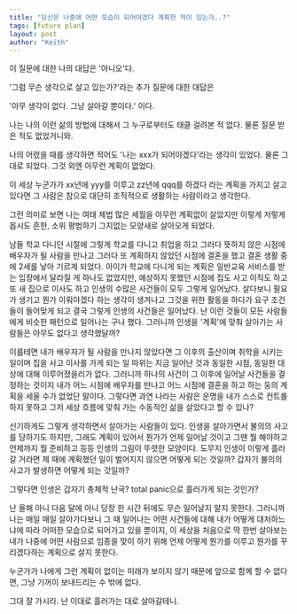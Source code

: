 ```yaml
---
title: "당신은 나중에 어떤 모습이 되어야겠다 계획한 적이 있는가..?"
tags: [future plan]
layout: post
author: "Keith"
---
```


이 질문에 대한 나의 대답은 '아니오'다. 

'그럼 무슨 생각으로 살고 있는가?'라는 추가 질문에 대한 대답은

'아무 생각이 없다. 그냥 살아갈 뿐이다.' 이다.

나는 나의 이런 삶의 방법에 대해서 그 누구로부터도 태클 걸려본 적 없다. 물론 질문 받은 적도 없었거니와.

나의 어렸을 때를 생각하면 적어도 '나는 xxx가 되어야겠다'라는 생각이 있었다. 물론 그대로 되었다. 그것 외엔 아무런 계획이 없었다. 

이 세상 누군가가 xx년에 yyy를 이루고 zz년에 qqq를 하겠다 라는 계획을 가지고 살고 있다면 그 사람은 참으로 대단히 조직적으로 생활하는 사람이라고 생각한다. 

그런 의미로 보면 나는 여태 제법 많은 세월을 아무런 계획없이 살았지만 이렇게 저렇게 몹시도 흔한, 소위 평범하기 그지없는 모양새로 살아오게 되었다. 

남들 학교 다니던 시절에 그렇게 학교를 다니고 취업을 하고 그러다 뜻하지 않은 시점에 배우자가 될 사람을 만나고 그러다 또 계획하지 않았던 시점에 결혼을 했고 결혼 생활 중에 2세를 낳아 기르게 되었다. 아이가 학교에 다니게 되는 계획은 일반교육 서비스를 받는 입장에서 달라질 게 하나도 없었지만, 예상하지 못했던 시점에 집도 사고 이직도 하고 또 새 집으로 이사도 하고 인생의 수많은 사건들이 모두 그렇게 일어났다. 살다보니 필요가 생기고 뭔가 이뤄야겠다 하는 생각이 생겨나고 그것을 위한 활동을 하다가 요구 조건들이 들어맞게 되고 결국 그렇게 인생의 사건들은 일어났다. 난 이런 것들이 모든 사람들에게 비슷한 패턴으로 일어나는 구나 했다. 그러니까 인생을 '계획'에 맞춰 살아가는 사람들은 아무도 없다고 생각했달까?

이를테면 내가 배우자가 될 사람을 만나지 않았다면 그 이후의 출산이며 취학을 시키는 일이며 집을 사고 이사를 가게 되는 일 따위는 지금 일어난 것과 동일한 시점, 동일한 대상에 대해 이루어졌을리가 없다. 그러니까 하나의 사건이 그 이후에 일어날 사건들을 결정하는 것이지 내가 어느 시점에 배우자를 만나고 어느 시점에 결혼을 하고 하는 둥의 계획을 세울 수가 없었단 말이다. 그렇다면 과연 나라는 사람은 운명을 내가 스스로 컨트롤하지 못하고 그저 세상 흐름에 맞춰 가는 수동적인 삶을 살았다고 할 수 있나?

신기하게도 그렇게 생각하면서 살아가는 사람들이 있다. 인생을 살아가면서 불의의 사고를 당하기도 하지만, 그래도 계획이 있어서 뭔가가 언제 일어날 것이고 그땐 뭘 해야하고 언제까지 뭘 준비하고 등등 인생의 그림이 뚜렷한 모양이다. 도무지 인생이 이렇게 흘러갈 거라면 제 때에 계획했던 일이 벌어지지 않으면 어떻게 되는 것일까? 갑자기 불의의 사고가 발생하면 어떻게 되는 것일까? 

그렇다면 인생은 갑자기 총체적 난국? total panic으로 흘러가게 되는 것인가?

난 올해 아니 다음 달에 아니 당장 한 시간 뒤에도 무슨 일어날지 알지 못한다. 그러니까 나는 매일 매일 살아가다보니 그 때 일어나는 어떤 사건들에 대해 내가 어떻게 대처하느냐에 따라 어떠한 모습으로 되어가고 있을 뿐이지, 이 세상을 처음으로 딱 한번 살아보는 내가 나중에 어떤 사람으로 임종을 맞이 하기 위해 언제 어떻게 뭔가를 이루고 뭔가를 꾸리겠다하는 계획으로 살지 못한다. 

누군가가 나에게 그런 계획이 없이는 미래가 보이지 않기 때문에 앞으로 함께 할 수 없다면, 그냥 기꺼이 보내드리는 수 밖에 없다. 

그대 잘 가시라. 난 이대로 흘러가는 대로 살아갈테니.
